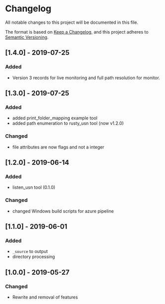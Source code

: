 # Changelog
All notable changes to this project will be documented in this file.

The format is based on [Keep a Changelog](https://keepachangelog.com/en/1.0.0/),
and this project adheres to [Semantic Versioning](https://semver.org/spec/v2.0.0.html).


## [1.4.0] - 2019-07-25
### Added
 - Version 3 records for live monitoring and full path resolution for monitor.
 
## [1.3.0] - 2019-07-25
### Added
 - added print_folder_mapping example tool
 - added path enumeration to rusty_usn tool (now v1.2.0)

### Changed
 - file attributes are now flags and not a integer

## [1.2.0] - 2019-06-14
### Added
 - listen_usn tool (0.1.0)

### Changed
 - changed Windows build scripts for azure pipeline

## [1.1.0] - 2019-06-01
### Added
 - `_source` to output
 - directory processing

## [1.0.0] - 2019-05-27
### Changed
- Rewrite and removal of features
